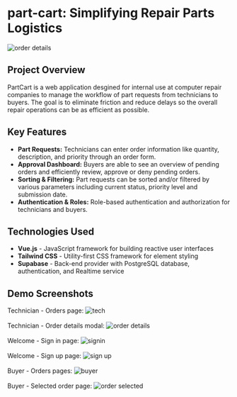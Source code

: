 # part-cart: Simplifying Repair Parts Logistics
![order details](https://github.com/user-attachments/assets/f054554c-a5ab-4b5b-91e3-451006c9588b)

## Project Overview

PartCart is a web application desgined for internal use at computer repair companies to manage the workflow of part requests from technicians to buyers. The goal is to eliminate friction and reduce delays so the overall repair operations can be as efficient as possible. 

## Key Features

- **Part Requests:** Technicians can enter order information like quantity, description, and priority through an order form.
- **Approval Dashboard:** Buyers are able to see an overview of pending orders and efficiently review, approve or deny pending orders.
- **Sorting & Filtering:** Part requests can be sorted and/or filtered by various parameters including current status, priority level and submission date.
- **Authentication & Roles:** Role-based authentication and authorization for technicians and buyers.
  
## Technologies Used
- **Vue.js** - JavaScript framework for building reactive user interfaces
- **Tailwind CSS** - Utility-first CSS framework for element styling
- **Supabase** - Back-end provider with PostgreSQL database, authentication, and Realtime service

## Demo Screenshots

Technician - Orders page:
![tech](https://github.com/user-attachments/assets/860bc35a-2b2d-4263-94dd-9d1fd4234e0f)
<br><br>
Technician - Order details modal:
![order details](https://github.com/user-attachments/assets/f054554c-a5ab-4b5b-91e3-451006c9588b)
<br><br>
Welcome - Sign in page:
![signin](https://github.com/user-attachments/assets/fc453b3e-a720-442b-9ae7-8796592a958b)
<br><br>
Welcome - Sign up page:
![sign up](https://github.com/user-attachments/assets/39d8c61d-8aaf-4055-b17a-67f2ab134f82)
<br><br>
Buyer - Orders pages:
![buyer](https://github.com/user-attachments/assets/f306032f-87bf-4c18-a87c-481cfd24baed)
<br><br>
Buyer - Selected order page:
![order selected](https://github.com/user-attachments/assets/e6c8e56e-eb04-4426-9f44-5ac90c81b24b)
